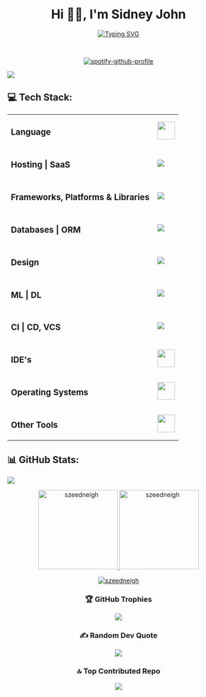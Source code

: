 
<h1 align="center"> Hi 👋🏻, I'm Sidney John </br> 
</h1>
<div align="center">
  
[![Typing SVG](https://readme-typing-svg.demolab.com?font=POPPINS&letterSpacing=1PX&pause=1000&color=65A6F7&center=true&vCenter=true&width=500&lines=Philanthropist+Good+Looking+Trillionaire)](https://git.io/typing-svg)
</div>
<p align="center">
<a href="https://twitter.com/szeedneigh" target="_blank"><img alt="" src="https://img.shields.io/badge/Twitter-000?logo=X&logoColor=ffffff&style=for-the-badge" style="vertical-align:center" /></a>
<a href="https://instagram.com/szeedneigh" target="_blank"><img alt="" src="https://img.shields.io/badge/Instagram-000?style=for-the-badge&logo=Instagram&logoColor=E4405F" style="vertical-align:center" /></a></p> 

<div align="center">
  
[![spotify-github-profile](https://spotify-github-profile.kittinanx.com/api/view?uid=31mz4rhtl47nujvepbtcwhe5rlcm&cover_image=true&theme=default&show_offline=false&background_color=121212&interchange=true&bar_color=53b14f&bar_color_cover=false)](https://github.com/kittinan/spotify-github-profile)

</div>

[![](https://visitcount.itsvg.in/api?id=szeedneigh&icon=2&color=0)](https://visitcount.itsvg.in)

## 💻 Tech Stack:
<table>
    <tr>
        <td style="font-weight: bold; padding-right: 10px; vertical-align: center; border: none;"><h3>Language</h3></td>
        <td><img height="40" src="https://skillicons.dev/icons?i=py,java,js,php,cpp,ts,cs,html,css,md" /></td>
    </tr>
    <tr>
        <td style="font-weight: bold; padding-right: 10px; vertical-align: center;"><h3>Hosting | SaaS</h3></td>
        <td><img src="https://skillicons.dev/icons?i=vercel,netlify,aws,firebase,heroku,oracle" /></td>
    </tr>
    <tr>
        <td style="font-weight: bold; padding-right: 10px; vertical-align: center; border: none;"><h3>Frameworks, Platforms & Libraries</h3></td>
        <td><img src="https://skillicons.dev/icons?i=vite,react,angular,django,bootstrap,express,jquery,laravel,nodejs,redux,tailwind" /></td>
    </tr>
    <tr>
        <td style="font-weight: bold; padding-right: 10px; vertical-align: center; border: none;"><h3>Databases | ORM</h3></td>
        <td><img src="https://skillicons.dev/icons?i=mongodb,mysql,cassandra,postgres" /></td>
    </tr>
    <tr>
        <td style="font-weight: bold; padding-right: 10px; vertical-align: center; border: none;"><h3>Design</h3></td>
        <td><img src="https://skillicons.dev/icons?i=autocad,figma,ai,ae,ps,webflow" /></td>
    </tr>
    <tr>
        <td style="font-weight: bold; padding-right: 10px; vertical-align: center; border: none;"><h3>ML | DL</h3></td>
        <td><img src="https://skillicons.dev/icons?i=tensorflow,pytorch,matlab,anaconda" /></td>
    </tr>
    <tr>
        <td style="font-weight: bold; padding-right: 10px; vertical-align: center; border: none;"><h3>CI | CD, VCS</h3></td>
        <td><img src="https://skillicons.dev/icons?i=github,gitlab,git,githubactions,docker" /></td>
    </tr>
    <tr>
        <td style="font-weight: bold; padding-right: 10px; vertical-align: center; border: none;"><h3>IDE's</h3></td>
        <td><img height="40" src="https://skillicons.dev/icons?i=vscode,pycharm,eclipse,visualstudio,sublime,replit"/></td>
    </tr>
    <tr>
        <td style="font-weight: bold; padding-right: 10px; vertical-align: center; border: none;"><h3>Operating Systems</h3></td>
        <td><img height="40" src="https://skillicons.dev/icons?i=windows,ubuntu,linux"/></td>
    </tr>
    <tr>
        <td style="font-weight: bold; padding-right: 10px; vertical-align: center; border: none;"><h3>Other Tools</h3></td>
        <td><img height="40" src="https://skillicons.dev/icons?i=notion,bash,codepen,discord,gmail,instagram,powershell,stackoverflow,wordpress"/></td>
    </tr>
</table>

## 📊 GitHub Stats:

[![](https://github-readme-activity-graph.vercel.app/graph?username=szeedneigh&theme=one-dark)](https://github.com/ashutosh00710/github-readme-activity-graph)

<div align="center">
  <a href="https://github.com/szeedneigh">
    <img height="180em" src="https://github-readme-stats.vercel.app/api?username=szeedneigh&show_icons=true&locale=en&layout=compact&theme=one_dark_pro" alt="szeedneigh"/>
    <img height="180em" src="https://github-readme-stats.vercel.app/api/top-langs?username=szeedneigh&show_icons=true&locale=en&layout=compact&theme=one_dark_pro" alt="szeedneigh"/>
  </a>
</div>

<p align="center">
  <a href="https://github.com/szeedneigh">
    <img src="https://github-readme-streak-stats.herokuapp.com/?user=szeedneigh&&theme=one_dark_pro&hide_border=true" alt="szeedneigh" />
  </a>
</p>

<div align="center">
  
### 🏆 GitHub Trophies
![](https://github-profile-trophy.vercel.app/?username=szeedneigh&theme=onedark&no-frame=true&no-bg=true)

### ✍️ Random Dev Quote
![](https://quotes-github-readme.vercel.app/api?type=horizontal&theme=dark)

### 🔝 Top Contributed Repo
![](https://github-contributor-stats.vercel.app/api?username=szeedneigh&limit=5&theme=one_dark_pro&combine_all_yearly_contributions=true)

</div>

